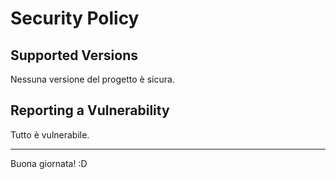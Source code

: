 # Security Policy

## Supported Versions

Nessuna versione del progetto è sicura.

## Reporting a Vulnerability

Tutto è vulnerabile.

-----------------------

Buona giornata! :D
